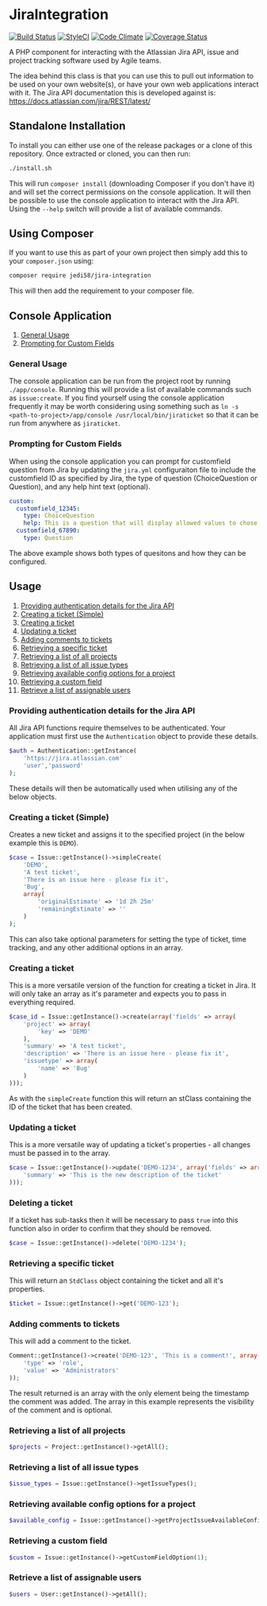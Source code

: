 # JiraIntegration

[![Build Status](https://travis-ci.org/jedi58/jira-integration.svg?branch=master)](https://travis-ci.org/jedi58/jira-integration)
[![StyleCI](https://styleci.io/repos/50450886/shield)](https://styleci.io/repos/50450886)
[![Code Climate](https://codeclimate.com/github/jedi58/JiraIntegration/badges/gpa.svg)](https://codeclimate.com/github/jedi58/JiraIntegration)
[![Coverage Status](https://coveralls.io/repos/github/jedi58/jira-integration/badge.svg?branch=master)](https://coveralls.io/github/jedi58/jira-integration?branch=master)

A PHP component for interacting with the Atlassian Jira API, issue and project tracking software used by Agile teams.

The idea behind this class is that you can use this to pull out information to be used on your own website(s), or have your own web applications interact with it. The Jira API documentation this is developed against is: https://docs.atlassian.com/jira/REST/latest/

## Standalone Installation
To install you can either use one of the release packages or a clone of this repository. Once extracted or cloned, you can then run:

```bash
./install.sh
```

This will run `composer install` (downloading Composer if you don't have it) and will set the correct permissions on the console application. It will then be possible to use the console application to interact with the Jira API. Using the `--help` switch will provide a list of available commands.


## Using Composer
If you want to use this as part of your own project then simply add this to your `composer.json` using:

```bash
composer require jedi58/jira-integration
```

This will then add the requirement to your composer file.

## Console Application
1. [General Usage](#consoleUsage)
2. [Prompting for Custom Fields](#customFields)


<a name="consoleUsage"></a>
### General Usage
The console application can be run from the project root by running `./app/console`. Running this will provide a list of available commands such as `issue:create`. If you find yourself using the console application frequently it may be worth considering using something such as `ln -s <path-to-project>/app/console /usr/local/bin/jiraticket` so that it can be run from anywhere as `jiraticket`.


<a name="customFields"></a>
### Prompting for Custom Fields
When using the console application you can prompt for customfield question from Jira by updating the `jira.yml` configuraiton file to include the customfield ID as specified by Jira, the type of question (ChoiceQuestion or Question), and any help hint text (optional).
```yaml
custom:
  customfield_12345:
    type: ChoiceQuestion
    help: This is a question that will display allowed values to chose from
  customfield_67890:
    type: Question
```

The above example shows both types of quesitons and how they can be configured.


## Usage

1. [Providing authentication details for the Jira API](#authentication)
2. [Creating a ticket (Simple)](#createSimple)
3. [Creating a ticket](#create)
4. [Updating a ticket](#update)
5. [Adding comments to tickets](#addComment)
6. [Retrieving a specific ticket](#getTicket)
7. [Retrieving a list of all projects](#getAllProjects)
8. [Retrieving a list of all issue types](#getAllIssueTypes)
9. [Retrieving available config options for a project](#getProjectIssueAvailableConfig)
10. [Retrieving a custom field](#getCustomFieldOption)
11. [Retrieve a list of assignable users](#getAssignableUsers)


<a name="authentication"></a>
### Providing authentication details for the Jira API
All Jira API functions require themselves to be authenticated. Your application must first use the `Authentication` object to provide these details.
```php
$auth = Authentication::getInstance(
    'https://jira.atlassian.com'
    'user','password'
);
```
These details will then be automatically used when utilising any of the below objects.


<a name="createSimple"></a>
### Creating a ticket (Simple)
Creates a new ticket and assigns it to the specified project (in the below example this is `DEMO`).
```php
$case = Issue::getInstance()->simpleCreate(
    'DEMO',
    'A test ticket',
    'There is an issue here - please fix it',
    'Bug',
    array(
        'originalEstimate' => '1d 2h 25m'
        'remainingEstimate' => ''
    )
);
```

This can also take optional parameters for setting the type of ticket, time tracking, and any other additional options in an array.


<a name="create"></a>
### Creating a ticket
This is a more versatile version of the function for creating a ticket in Jira. It will only take an array as it's parameter and expects you to pass in everything required.
```php
$case_id = Issue::getInstance()->create(array('fields' => array(
    'project' => array(
        'key' => 'DEMO'
    ),
    'summary' => 'A test ticket',
    'description' => 'There is an issue here - please fix it',
    'issuetype' => array(
        'name' => 'Bug'
    )
)));
```

As with the `simpleCreate` function this will return an stClass containing the ID of the ticket that has been created.


<a name="update"></a>
### Updating a ticket
This is a more versatile way of updating a ticket's properties - all changes must be passed in to the array.
```php
$case = Issue::getInstance()->update('DEMO-1234', array('fields' => array(
    'summary' => 'This is the new description of the ticket'
)));
```


<a name="deleteTicket"></a>
### Deleting a ticket
If a ticket has sub-tasks then it will be necessary to pass `true` into this function also in order to confirm that they should be removed.
```php
$case = Issue::getInstance()->delete('DEMO-1234');
```


<a name="getTicket"></a>
### Retrieving a specific ticket
This will return an `StdClass` object containing the ticket and all it's properties.
```php
$ticket = Issue::getInstance()->get('DEMO-123');
```


<a name="addComment"></a>
### Adding comments to tickets
This will add a comment to the ticket.
```php
Comment::getInstance()->create('DEMO-123', 'This is a comment!', array(
    'type' => 'role',
    'value' => 'Administrators'
));
```

The result returned is an array with the only element being the timestamp the comment was added. The array in this example represents the visibility of the comment and is optional.


<a name="getAllProjects"></a>
### Retrieving a list of all projects
```php
$projects = Project::getInstance()->getAll();
```


<a name="getAllIssueTypes"></a>
### Retrieving a list of all issue types
```php
$issue_types = Issue::getInstance()->getIssueTypes();
```


<a name="getProjectIssueAvailableConfig"></a>
### Retrieving available config options for a project
```php
$available_config = Issue::getInstance()->getProjectIssueAvailableConfig('SUP');
```


<a name="getCustomFieldOption"></a>
### Retrieving a custom field
```php
$custom = Issue::getInstance()->getCustomFieldOption(1);
```


<a name="getAssignableUsers"></a>
### Retrieve a list of assignable users
```php
$users = User::getInstance()->getAll();
```
